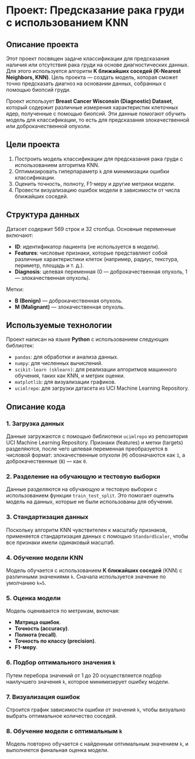 # Проект: Предсказание рака груди с использованием KNN

## Описание проекта

Этот проект посвящен задаче классификации для предсказания наличия или отсутствия рака груди на основе диагностических данных. Для этого используется алгоритм **K ближайших соседей (K-Nearest Neighbors, KNN)**. Цель проекта — создать модель, которая сможет точно предсказать диагноз на основании данных, собранных с помощью биопсий груди. 

Проект использует **Breast Cancer Wisconsin (Diagnostic) Dataset**, который содержит различные измерения характеристик клеточных ядер, полученные с помощью биопсий. Эти данные помогают обучить модель для классификации, то есть для предсказания злокачественной или доброкачественной опухоли.

## Цели проекта

1. Построить модель классификации для предсказания рака груди с использованием алгоритма KNN.
2. Оптимизировать гиперпараметр `k` для минимизации ошибки классификации.
3. Оценить точность, полноту, F1-меру и другие метрики модели.
4. Провести визуализацию ошибок модели в зависимости от числа ближайших соседей.

## Структура данных

Датасет содержит 569 строк и 32 столбца. Основные переменные включают:

- **ID**: идентификатор пациента (не используется в модели).
- **Features**: числовые признаки, которые представляют собой различные характеристики клеток (например, радиус, текстура, периметр, площадь и т. д.).
- **Diagnosis**: целевая переменная (0 — доброкачественная опухоль, 1 — злокачественная опухоль).

Метки:
- **B (Benign)** — доброкачественная опухоль.
- **M (Malignant)** — злокачественная опухоль.

## Используемые технологии

Проект написан на языке **Python** с использованием следующих библиотек:

- `pandas`: для обработки и анализа данных.
- `numpy`: для численных вычислений.
- `scikit-learn (sklearn)`: для реализации алгоритмов машинного обучения, таких как KNN, и метрик оценки.
- `matplotlib`: для визуализации графиков.
- `ucimlrepo`: для загрузки датасета из UCI Machine Learning Repository.

## Описание кода

### 1. Загрузка данных

Данные загружаются с помощью библиотеки `ucimlrepo` из репозитория UCI Machine Learning Repository. Признаки (features) и метки (targets) разделяются, после чего целевая переменная преобразуется в числовой формат: злокачественные опухоли (`M`) обозначаются как `1`, а доброкачественные (`B`) — как `0`.

### 2. Разделение на обучающую и тестовую выборки

Данные разделяются на обучающую и тестовую выборки с использованием функции `train_test_split`. Это помогает оценить модель на данных, которые не были использованы для обучения.

### 3. Стандартизация данных

Поскольку алгоритм KNN чувствителен к масштабу признаков, применяется стандартизация данных с помощью `StandardScaler`, чтобы все признаки имели одинаковый масштаб.

### 4. Обучение модели KNN

Модель обучается с использованием **K ближайших соседей** (KNN) с различными значениями `k`. Сначала используется значение по умолчанию `k=5`.

### 5. Оценка модели

Модель оценивается по метрикам, включая:
- **Матрица ошибок**.
- **Точность (accuracy)**.
- **Полнота (recall)**.
- **Точность по классу (precision)**.
- **F1-меру**.

### 6. Подбор оптимального значения `k`

Путем перебора значений от 1 до 20 осуществляется подбор наилучшего значения `k`, которое минимизирует ошибку модели.

### 7. Визуализация ошибок

Строится график зависимости ошибки от значения `k`, чтобы визуально выбрать оптимальное количество соседей.

### 8. Обучение модели с оптимальным `k`

Модель повторно обучается с найденным оптимальным значением `k`, и выполняется финальная оценка модели.